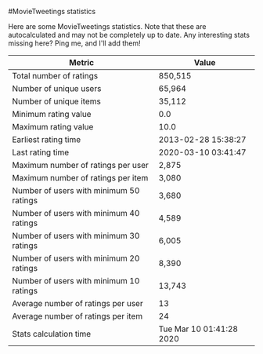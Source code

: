 #MovieTweetings statistics

Here are some MovieTweetings statistics. Note that these are autocalculated and may not be completely up to date. Any interesting stats missing here? Ping me, and I'll add them!

Metric | Value
--- | ---
Total number of ratings                 | 850,515
Number of unique users                  | 65,964
Number of unique items                  | 35,112
Minimum rating value                    | 0.0
Maximum rating value                    | 10.0
Earliest rating time                    | 2013-02-28 15:38:27
Last rating time                        | 2020-03-10 03:41:47
Maximum number of ratings per user      | 2,875
Maximum number of ratings per item      | 3,080
Number of users with minimum 50 ratings | 3,680
Number of users with minimum 40 ratings | 4,589
Number of users with minimum 30 ratings | 6,005
Number of users with minimum 20 ratings | 8,390
Number of users with minimum 10 ratings | 13,743
Average number of ratings per user      | 13
Average number of ratings per item      | 24
Stats calculation time                  | Tue Mar 10 01:41:28 2020

